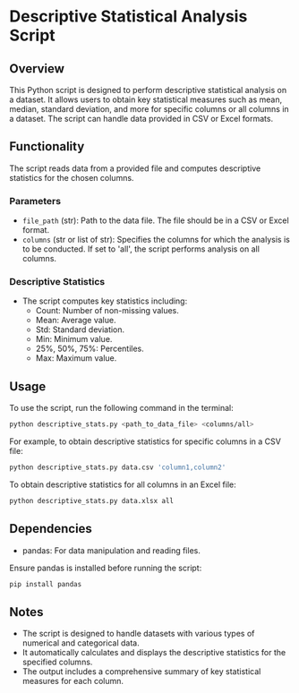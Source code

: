 # Descriptive Statistical Analysis Script

## Overview

This Python script is designed to perform descriptive statistical analysis on a dataset. It allows users to obtain key statistical measures such as mean, median, standard deviation, and more for specific columns or all columns in a dataset. The script can handle data provided in CSV or Excel formats.

## Functionality

The script reads data from a provided file and computes descriptive statistics for the chosen columns.

### Parameters

- `file_path` (str): Path to the data file. The file should be in a CSV or Excel format.
- `columns` (str or list of str): Specifies the columns for which the analysis is to be conducted. If set to 'all', the script performs analysis on all columns.

### Descriptive Statistics

- The script computes key statistics including:
  - Count: Number of non-missing values.
  - Mean: Average value.
  - Std: Standard deviation.
  - Min: Minimum value.
  - 25%, 50%, 75%: Percentiles.
  - Max: Maximum value.

## Usage

To use the script, run the following command in the terminal:

```bash
python descriptive_stats.py <path_to_data_file> <columns/all>
```

For example, to obtain descriptive statistics for specific columns in a CSV file:

```bash
python descriptive_stats.py data.csv 'column1,column2'
```

To obtain descriptive statistics for all columns in an Excel file:

```bash
python descriptive_stats.py data.xlsx all
```

## Dependencies

- pandas: For data manipulation and reading files.

Ensure pandas is installed before running the script:

```bash
pip install pandas
```

## Notes

- The script is designed to handle datasets with various types of numerical and categorical data.
- It automatically calculates and displays the descriptive statistics for the specified columns.
- The output includes a comprehensive summary of key statistical measures for each column.

